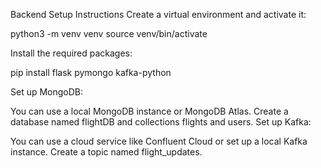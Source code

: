 Backend
Setup Instructions
Create a virtual environment and activate it:

python3 -m venv venv
source venv/bin/activate

Install the required packages:

pip install flask pymongo kafka-python

Set up MongoDB:

You can use a local MongoDB instance or MongoDB Atlas.
Create a database named flightDB and collections flights and users.
Set up Kafka:

You can use a cloud service like Confluent Cloud or set up a local Kafka instance.
Create a topic named flight_updates.
